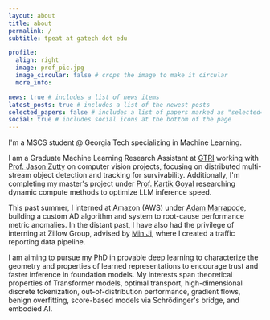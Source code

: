 ```yaml
---
layout: about
title: about
permalink: /
subtitle: tpeat at gatech dot edu

profile:
  align: right
  image: prof_pic.jpg
  image_circular: false # crops the image to make it circular
  more_info:

news: true # includes a list of news items
latest_posts: true # includes a list of the newest posts
selected_papers: false # includes a list of papers marked as "selected={true}"
social: true # includes social icons at the bottom of the page
---
```


I'm a MSCS student @ Georgia Tech specializing in Machine Learning.

I am a Graduate Machine Learning Research Assistant at [GTRI](https://www.gtri.gatech.edu/laboratories/electro-optical-systems-laboratory) working with [Prof. Jason Zutty](https://scholar.google.com/citations?user=4pvykF8AAAAJ&hl=en) on computer vision projects, focusing on distributed multi-stream object detection and tracking for survivability. Additionally, I'm completing my master's project under [Prof. Kartik Goyal](https://kartikgo.github.io/) researching dynamic compute methods to optimize LLM inference speed.

This past summer, I interned at Amazon (AWS) under [Adam Marrapode](), building a custom AD algorithm and system to root-cause performance metric anomalies. In the distant past, I have also had the privilege of interning at Zillow Group, advised by [Min Ji](), where I created a traffic reporting data pipeline.

I am aiming to pursue my PhD in provable deep learning to characterize the geometry and properties of learned representations to encourage trust and faster inference in foundation models. My interests span theoretical properties of Transformer models, optimal transport, high-dimensional discrete tokenization, out-of-distribution performance, gradient flows, benign overfitting, score-based models via Schrödinger's bridge, and embodied AI.
